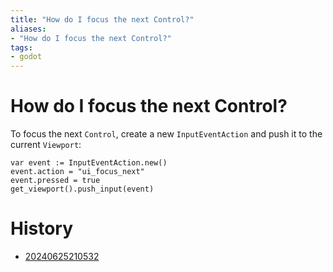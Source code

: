```yaml
---
title: "How do I focus the next Control?"
aliases:
- "How do I focus the next Control?"
tags:
- godot
---
```


# How do I focus the next Control?

To focus the next `Control`, create a new `InputEventAction` and push it to the current `Viewport`:

```gdscript
var event := InputEventAction.new()
event.action = "ui_focus_next"
event.pressed = true
get_viewport().push_input(event)
```


# History

- [20240625210532](../entries/20240625210532.md)
